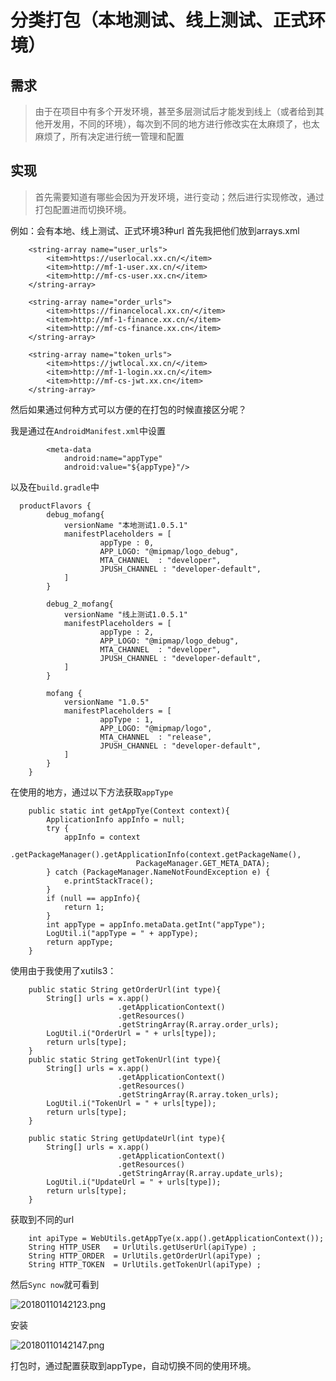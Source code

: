 # 分类打包（本地测试、线上测试、正式环境）

## 需求

> 由于在项目中有多个开发环境，甚至多层测试后才能发到线上（或者给到其他开发用，不同的环境），每次到不同的地方进行修改实在太麻烦了，也太麻烦了，所有决定进行统一管理和配置

## 实现

> 首先需要知道有哪些会因为开发环境，进行变动；然后进行实现修改，通过打包配置进而切换环境。

例如：会有本地、线上测试、正式环境3种url 首先我把他们放到arrays.xml

```text
    <string-array name="user_urls">
        <item>https://userlocal.xx.cn/</item>
        <item>http://mf-1-user.xx.cn/</item>
        <item>http://mf-cs-user.xx.cn</item>
    </string-array>

    <string-array name="order_urls">
        <item>https://financelocal.xx.cn/</item>
        <item>http://mf-1-finance.xx.cn/</item>
        <item>http://mf-cs-finance.xx.cn</item>
    </string-array>

    <string-array name="token_urls">
        <item>https://jwtlocal.xx.cn/</item>
        <item>http://mf-1-login.xx.cn/</item>
        <item>http://mf-cs-jwt.xx.cn</item>
    </string-array>
```

然后如果通过何种方式可以方便的在打包的时候直接区分呢？

我是通过在`AndroidManifest.xml`中设置

```text
        <meta-data
            android:name="appType"
            android:value="${appType}"/>
```

以及在`build.gradle`中

```text
  productFlavors {
        debug_mofang{
            versionName "本地测试1.0.5.1"
            manifestPlaceholders = [
                    appType : 0,
                    APP_LOGO: "@mipmap/logo_debug",
                    MTA_CHANNEL  : "developer",
                    JPUSH_CHANNEL : "developer-default", 
            ]
        }

        debug_2_mofang{
            versionName "线上测试1.0.5.1"
            manifestPlaceholders = [
                    appType : 2,
                    APP_LOGO: "@mipmap/logo_debug",
                    MTA_CHANNEL  : "developer",
                    JPUSH_CHANNEL : "developer-default", 
            ]
        }

        mofang {
            versionName "1.0.5"
            manifestPlaceholders = [
                    appType : 1,
                    APP_LOGO: "@mipmap/logo",
                    MTA_CHANNEL  : "release",
                    JPUSH_CHANNEL : "developer-default", 
            ]
        }
    }
```

在使用的地方，通过以下方法获取`appType`

```text
    public static int getAppTye(Context context){
        ApplicationInfo appInfo = null;
        try {
            appInfo = context
                            .getPackageManager().getApplicationInfo(context.getPackageName(),
                            PackageManager.GET_META_DATA);
        } catch (PackageManager.NameNotFoundException e) {
            e.printStackTrace();
        }
        if (null == appInfo){
            return 1;
        }
        int appType = appInfo.metaData.getInt("appType");
        LogUtil.i("appType = " + appType);
        return appType;
    }
```

使用由于我使用了xutils3：

```text
    public static String getOrderUrl(int type){
        String[] urls = x.app()
                        .getApplicationContext()
                        .getResources()
                        .getStringArray(R.array.order_urls);
        LogUtil.i("OrderUrl = " + urls[type]);
        return urls[type];
    }
    public static String getTokenUrl(int type){
        String[] urls = x.app()
                        .getApplicationContext()
                        .getResources()
                        .getStringArray(R.array.token_urls);
        LogUtil.i("TokenUrl = " + urls[type]);
        return urls[type];
    }

    public static String getUpdateUrl(int type){
        String[] urls = x.app()
                        .getApplicationContext()
                        .getResources()
                        .getStringArray(R.array.update_urls);
        LogUtil.i("UpdateUrl = " + urls[type]);
        return urls[type];
    }
```

获取到不同的url

```text
    int apiType = WebUtils.getAppTye(x.app().getApplicationContext());
    String HTTP_USER   = UrlUtils.getUserUrl(apiType) ;
    String HTTP_ORDER  = UrlUtils.getOrderUrl(apiType) ;
    String HTTP_TOKEN  = UrlUtils.getTokenUrl(apiType) ;
```

然后`Sync now`就可看到

![20180110142123.png](../../.gitbook/assets/20180110142123.png)

安装

![20180110142147.png](../../.gitbook/assets/20180110142147.png)

打包时，通过配置获取到appType，自动切换不同的使用环境。

